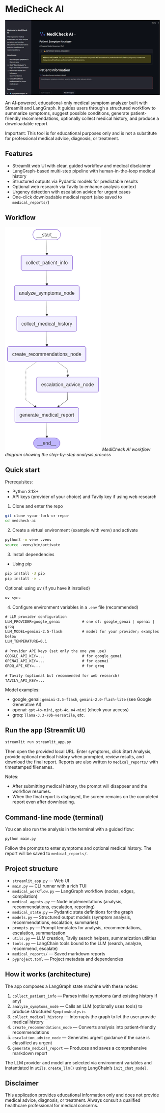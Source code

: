 # MediCheck AI

![Application Screenshot](resources/screenshot.png)

An AI-powered, educational-only medical symptom analyzer built with Streamlit and LangGraph. It guides users through a structured workflow to summarize symptoms, suggest possible conditions, generate patient-friendly recommendations, optionally collect medical history, and produce a downloadable report.

Important: This tool is for educational purposes only and is not a substitute for professional medical advice, diagnosis, or treatment.

## Features

- Streamlit web UI with clear, guided workflow and medical disclaimer
- LangGraph-based multi-step pipeline with human-in-the-loop medical history
- Structured outputs via Pydantic models for predictable results
- Optional web research via Tavily to enhance analysis context
- Urgency detection with escalation advice for urgent cases
- One-click downloadable medical report (also saved to `medical_reports/`)

## Workflow

![Workflow Overview](resources/workflow.png)
*MediCheck AI workflow diagram showing the step-by-step analysis process*

## Quick start

Prerequisites:
- Python 3.13+
- API keys (provider of your choice) and Tavily key if using web research

1) Clone and enter the repo
```bash
git clone <your-fork-or-repo>
cd medcheck-ai
```

2) Create a virtual environment (example with venv) and activate
```bash
python3 -m venv .venv
source .venv/bin/activate
```

3) Install dependencies
- Using pip
```bash
pip install -U pip
pip install -e .
```

Optional: using uv (if you have it installed)
```bash
uv sync
```

4) Configure environment variables in a `.env` file (recommended)
```env
# LLM provider configuration
LLM_PROVIDER=google_genai          # one of: google_genai | openai | groq
LLM_MODEL=gemini-2.5-flash         # model for your provider; examples below
LLM_TEMPERATURE=0.1

# Provider API keys (set only the one you use)
GOOGLE_API_KEY=...                 # for google_genai
OPENAI_API_KEY=...                 # for openai
GROQ_API_KEY=...                   # for groq

# Tavily (optional but recommended for web research)
TAVILY_API_KEY=...
```

Model examples:
- google_genai: `gemini-2.5-flash`, `gemini-2.0-flash-lite` (see Google Generative AI)
- openai: `gpt-4o-mini`, `gpt-4o`, `o4-mini` (check your access)
- groq: `llama-3.3-70b-versatile`, etc.

## Run the app (Streamlit UI)

```bash
streamlit run streamlit_app.py
```

Then open the provided local URL. Enter symptoms, click Start Analysis, provide optional medical history when prompted, review results, and download the final report. Reports are also written to `medical_reports/` with timestamped filenames.

Notes:
- After submitting medical history, the prompt will disappear and the workflow resumes.
- When the final report is displayed, the screen remains on the completed report even after downloading.

## Command-line mode (terminal)

You can also run the analysis in the terminal with a guided flow:
```bash
python main.py
```
Follow the prompts to enter symptoms and optional medical history. The report will be saved to `medical_reports/`.

## Project structure

- `streamlit_app.py` — Web UI
- `main.py` — CLI runner with a rich TUI
- `medical_workflow.py` — LangGraph workflow (nodes, edges, compilation)
- `medical_agents.py` — Node implementations (analysis, recommendations, escalation, reporting)
- `medical_state.py` — Pydantic state definitions for the graph
- `models.py` — Structured output models (symptom analysis, recommendations, escalation, summaries)
- `prompts.py` — Prompt templates for analysis, recommendations, escalation, summarization
- `utils.py` — LLM creation, Tavily search helpers, summarization utilities
- `tools.py` — LangChain tools bound to the LLM (search, analyze, recommend, escalate)
- `medical_reports/` — Saved markdown reports
- `pyproject.toml` — Project metadata and dependencies

## How it works (architecture)

The app composes a LangGraph state machine with these nodes:
1. `collect_patient_info` — Parses initial symptoms (and existing history if any)
2. `analyze_symptoms_node` — Calls an LLM (optionally uses tools) to produce structured `SymptomAnalysis`
3. `collect_medical_history` — Interrupts the graph to let the user provide medical history
4. `create_recommendations_node` — Converts analysis into patient-friendly recommendations
5. `escalation_advice_node` — Generates urgent guidance if the case is classified as urgent
6. `generate_medical_report` — Produces and saves a comprehensive markdown report

The LLM provider and model are selected via environment variables and instantiated in `utils.create_llm()` using LangChain’s `init_chat_model`.

## Disclaimer

This application provides educational information only and does not provide medical advice, diagnosis, or treatment. Always consult a qualified healthcare professional for medical concerns.
